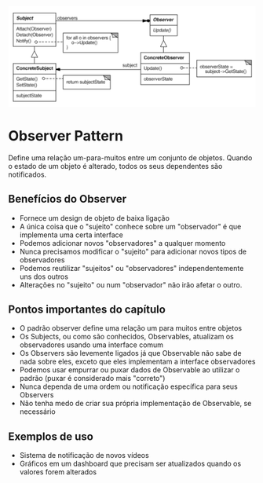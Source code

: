 ![Observer UML Diagram](/assets/observer-uml.png)
# Observer Pattern
Define uma relação um-para-muitos entre um conjunto de objetos.
Quando o estado de um objeto é alterado, todos os seus dependentes são notificados.

## Benefícios do Observer
- Fornece um design de objeto de baixa ligação
- A única coisa que o "sujeito" conhece sobre um "observador" é que implementa uma certa interface
- Podemos adicionar novos "observadores" a qualquer momento
- Nunca precisamos modificar o "sujeito" para adicionar novos tipos de observadores
- Podemos reutilizar "sujeitos" ou "observadores" independentemente uns dos outros
- Alterações no "sujeito" ou num "observador" não irão afetar o outro.

## Pontos importantes do capítulo
- O padrão observer define uma relação um para muitos entre objetos
- Os Subjects, ou como são conhecidos, Observables, atualizam os observadores usando uma interface comum
- Os Observers são levemente ligados já que Observable não sabe de nada sobre eles, exceto que eles implementam a interface observadores
- Podemos usar empurrar ou puxar dados de Observable ao utilizar o padrão (puxar é considerado mais "correto")
- Nunca dependa de uma ordem ou notificação específica para seus Observers
- Não tenha medo de criar sua própria implementação de Observable, se necessário

## Exemplos de uso
- Sistema de notificação de novos vídeos
- Gráficos em um dashboard que precisam ser atualizados quando os valores forem alterados